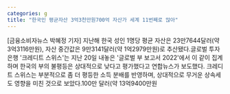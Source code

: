 ```yaml
---
categories: g
title: "한국인 평균자산 3억3천만원700억 자산가 세계 11번째로 많아"
---
```

[금융소비자뉴스 박혜정 기자] 지난해 한국 성인 1명당 평균 자산은 23만7644달러(약 3억3116만원), 자산 중간값은 9만3141달러(약 1억2979만원)로 추산됐다.글로벌 투자 은행 &#39;크레디트 스위스&#39;는 지난 20일 내놓은 &#39;글로벌 부 보고서 2022&#39;에서 이 같이 집계하며 한국의 부의 불평등은 상대적으로 낮다고 평가했다고 연합뉴스가 보도했다. 크레디트 스위스는 부분적으로 좀 더 평등한 소득 분배를 반영하며, 상대적으로 무거운 상속세도 영향을 미친 것으로 보았다.100만 달러(약 13억9400만원